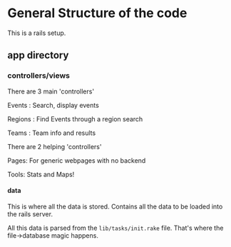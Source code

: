 # General Structure of the code


This is a rails setup.

## app directory


### controllers/views

There are 3 main 'controllers'

Events : Search, display events

Regions : Find Events through a region search

Teams : Team info and results


There are 2 helping 'controllers'

Pages: For generic webpages with no backend

Tools: Stats and Maps!


#### data

This is where all the data is stored. Contains all the data to be loaded into the rails server.

All this data is parsed from the ```lib/tasks/init.rake``` file. That's where the file->database magic happens.
